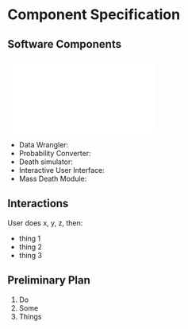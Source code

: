# Component Specification

## Software Components
![image]("../assets/component-specifications_death-simulator.pdf)

* Data Wrangler:
* Probability Converter:
* Death simulator:
* Interactive User Interface:
* Mass Death Module:

## Interactions

User does x, y, z, then:
* thing 1 
* thing 2
* thing 3


## Preliminary Plan
1. Do
2. Some
3. Things